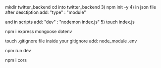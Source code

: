 mkdir twitter_backend
cd into twitter_backend
3) npm init -y
4) in json file after desctiption add:
"type" : "module"

and in scripts add:
"dev" : "nodemon index.js"
5) touch index.js

npm i express mongoose dotenv

touch .gitignore file
inside your gitignore add:
node_module
.env

npm run dev

npm i cors

